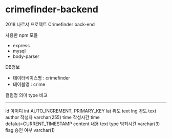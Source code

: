 # crimefinder-backend
2018 나르샤 프로젝트 Crimefinder back-end

사용한 npm 모듈
- express
- mysql
- body-parser



DB정보

- 데이터베이스명 : crimefinder
- 테이블명 : crime

컬럼명     의미        type           비고
- - - - - - - - - - - - - - - - - - - - - - - - - - - - - - - -
id        아이디      int            AUTO_INCREMENT, PRIMARY_KEY
lat       위도        text
lng       경도        text
author    작성자      varchar(255)
time      작성시간     time          defalut=CURRENT_TIMESTAMP
content   내용        text
type      범죄시간     varchar(3)
flag      승인 여부    varchar(1)